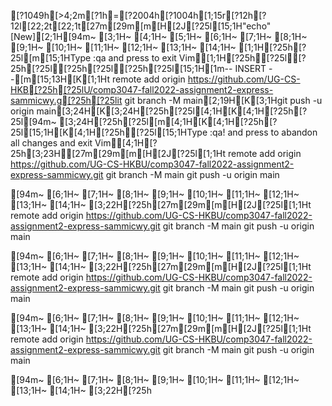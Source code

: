 [?1049h[>4;2m[?1h=[?2004h[?1004h[1;15r[?12h[?12l[22;2t[22;1t[27m[29m[m[H[2J[?25l[15;1H"echo" [New][2;1H[94m~                                                                                                            [3;1H~                                                                                                            [4;1H~                                                                                                            [5;1H~                                                                                                            [6;1H~                                                                                                            [7;1H~                                                                                                            [8;1H~                                                                                                            [9;1H~                                                                                                            [10;1H~                                                                                                            [11;1H~                                                                                                            [12;1H~                                                                                                            [13;1H~                                                                                                            [14;1H~                                                                                                            [1;1H[?25h[?25l[m[15;1HType  :qa  and press <Enter> to exit Vim[1;1H[?25h[?25l[?25h[?25l[?25h[?25l[?25h[?25l[15;1H[1m-- INSERT --[m[15;13H[K[1;1Ht remote add origin https://github.com/UG-CS-HKB[?25h[?25lU/comp3047-fall2022-assignment2-express-sammicwy.g[?25h[?25lit
git branch -M main[2;19H[K[3;1Hgit push -u origin main[3;24H[K[3;24H[?25h[?25l[4;1H[K[4;1H[?25h[?25l[94m~                                                                                                            [3;24H[?25h[?25l[m[4;1H[K[4;1H[?25h[?25l[15;1H[K[4;1H[?25h[?25l[15;1HType  :qa!  and press <Enter> to abandon all changes and exit Vim[4;1H[?25h[3;23H[27m[29m[m[H[2J[?25l[1;1Ht remote add origin https://github.com/UG-CS-HKBU/comp3047-fall2022-assignment2-express-sammicwy.git
git branch -M main
git push -u origin main

[94m~                                                                                                                                    [6;1H~                                                                                                                                    [7;1H~                                                                                                                                    [8;1H~                                                                                                                                    [9;1H~                                                                                                                                    [10;1H~                                                                                                                                    [11;1H~                                                                                                                                    [12;1H~                                                                                                                                    [13;1H~                                                                                                                                    [14;1H~                                                                                                                                    [3;22H[?25h[27m[29m[m[H[2J[?25l[1;1Ht remote add origin https://github.com/UG-CS-HKBU/comp3047-fall2022-assignment2-express-sammicwy.git
git branch -M main
git push -u origin main

[94m~                                                                                                            [6;1H~                                                                                                            [7;1H~                                                                                                            [8;1H~                                                                                                            [9;1H~                                                                                                            [10;1H~                                                                                                            [11;1H~                                                                                                            [12;1H~                                                                                                            [13;1H~                                                                                                            [14;1H~                                                                                                            [3;22H[?25h[27m[29m[m[H[2J[?25l[1;1Ht remote add origin https://github.com/UG-CS-HKBU/comp3047-fall2022-assignment2-express-sammicwy.git
git branch -M main
git push -u origin main

[94m~                                                                                                                                    [6;1H~                                                                                                                                    [7;1H~                                                                                                                                    [8;1H~                                                                                                                                    [9;1H~                                                                                                                                    [10;1H~                                                                                                                                    [11;1H~                                                                                                                                    [12;1H~                                                                                                                                    [13;1H~                                                                                                                                    [14;1H~                                                                                                                                    [3;22H[?25h[27m[29m[m[H[2J[?25l[1;1Ht remote add origin https://github.com/UG-CS-HKBU/comp3047-fall2022-assignment2-express-sammicwy.git
git branch -M main
git push -u origin main

[94m~                                                                                                            [6;1H~                                                                                                            [7;1H~                                                                                                            [8;1H~                                                                                                            [9;1H~                                                                                                            [10;1H~                                                                                                            [11;1H~                                                                                                            [12;1H~                                                                                                            [13;1H~                                                                                                            [14;1H~                                                                                                            [3;22H[?25h